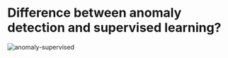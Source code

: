 # Difference between anomaly detection and supervised learning?

![anomaly-supervised](./anomaly-superviesd)

